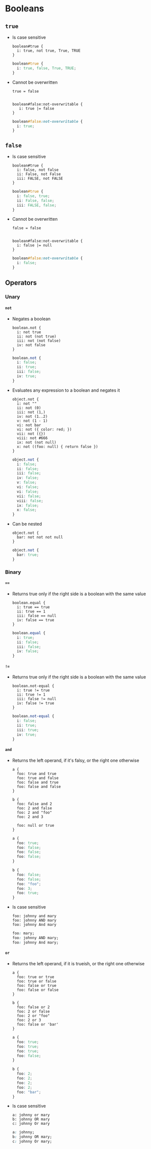 Booleans
========

## `true`

- Is case sensitive

  ~~~ lay
  boolean#true {
    i: true, not true, True, TRUE
  }
  ~~~

  ~~~ css
  boolean#true {
    i: true, false, True, TRUE;
  }
  ~~~

- Cannot be overwritten

  ~~~ lay
  true = false
  ~~~

  ~~~ ReferenceError
  ~~~

  ~~~ lay
  boolean#false:not-overwritable {
     i: true |= false
  }
  ~~~

  ~~~ css
  boolean#false:not-overwritable {
    i: true;
  }
  ~~~

## `false`

- Is case sensitive

  ~~~ lay
  boolean#true {
    i: false, not false
    ii: False, not False
    iii: FALSE, not FALSE
  }
  ~~~

  ~~~ css
  boolean#true {
    i: false, true;
    ii: False, false;
    iii: FALSE, false;
  }
  ~~~

- Cannot be overwritten

  ~~~ lay
  false = false
  ~~~

  ~~~ ReferenceError
  ~~~

  ~~~ lay
  boolean#false:not-overwritable {
    i: false |= null
  }
  ~~~

  ~~~ css
  boolean#false:not-overwritable {
    i: false;
  }
  ~~~

## Operators

### Unary

#### `not`

- Negates a boolean

  ~~~ lay
  boolean.not {
    i: not true
    ii: not (not true)
    iii: not (not false)
    iv: not false
  }
  ~~~

  ~~~ css
  boolean.not {
    i: false;
    ii: true;
    iii: false;
    iv: true;
  }
  ~~~

- Evaluates any expression to a boolean and negates it

  ~~~ lay
  object.not {
    i: not ""
    ii: not (0)
    iii: not (1,)
    iv: not (1..2)
    v: not (1 - 1)
    vi: not bar
    vi: not ({ color: red; })
    vii: not ({})
    viii: not #666
    ix: not (not null)
    x: not ((foo: null) { return false })
  }
  ~~~

  ~~~ css
  object.not {
    i: false;
    ii: false;
    iii: false;
    iv: false;
    v: false;
    vi: false;
    vi: false;
    vii: false;
    viii: false;
    ix: false;
    x: false;
  }
  ~~~

- Can be nested

  ~~~ lay
  object.not {
    bar: not not not null
  }
  ~~~

  ~~~ css
  object.not {
    bar: true;
  }
  ~~~

### Binary

#### `==`

- Returns true only if the right side is a boolean with the same value

  ~~~ lay
  boolean.equal {
    i: true == true
    ii: true == 1
    iii: false == null
    iv: false == true
  }
  ~~~

  ~~~ css
  boolean.equal {
    i: true;
    ii: false;
    iii: false;
    iv: false;
  }
  ~~~

#### `!=`

- Returns true only if the right side is a boolean with the same value

  ~~~ lay
  boolean.not-equal {
    i: true != true
    ii: true != 1
    iii: false != null
    iv: false != true
  }
  ~~~

  ~~~ css
  boolean.not-equal {
    i: false;
    ii: true;
    iii: true;
    iv: true;
  }
  ~~~

#### `and`

- Returns the left operand, if it's falsy, or the right one otherwise

  ~~~ lay
  a {
    foo: true and true
    foo: true and false
    foo: false and true
    foo: false and false
  }

  b {
    foo: false and 2
    foo: 2 and false
    foo: 2 and "foo"
    foo: 2 and 3

    foo: null or true
  }
  ~~~

  ~~~ css
  a {
    foo: true;
    foo: false;
    foo: false;
    foo: false;
  }

  b {
    foo: false;
    foo: false;
    foo: "foo";
    foo: 3;
    foo: true;
  }
  ~~~

- Is case sensitive

  ~~~ lay
  foo: johnny and mary
  foo: johnny AND mary
  foo: johnny And mary
  ~~~

  ~~~ css
  foo: mary;
  foo: johnny AND mary;
  foo: johnny And mary;
  ~~~

#### `or`

- Returns the left operand, if it is trueish, or the right one otherwise

  ~~~ lay
  a {
    foo: true or true
    foo: true or false
    foo: false or true
    foo: false or false
  }

  b {
    foo: false or 2
    foo: 2 or false
    foo: 2 or "foo"
    foo: 2 or 3
    foo: false or 'bar'
  }
  ~~~

  ~~~ css
  a {
    foo: true;
    foo: true;
    foo: true;
    foo: false;
  }

  b {
    foo: 2;
    foo: 2;
    foo: 2;
    foo: 2;
    foo: "bar";
  }
  ~~~

- Is case sensitive

  ~~~ lay
  a: johnny or mary
  b: johnny OR mary
  c: johnny Or mary
  ~~~

  ~~~ css
  a: johnny;
  b: johnny OR mary;
  c: johnny Or mary;
  ~~~
